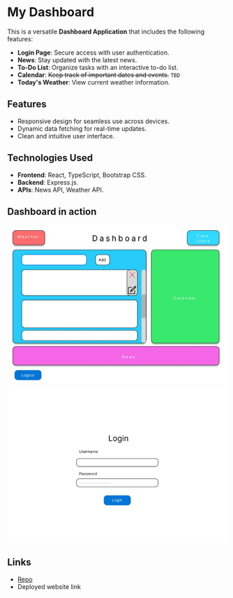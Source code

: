# My Dashboard

This is a versatile **Dashboard Application** that includes the following features:  
- **Login Page**: Secure access with user authentication.  
- **News**: Stay updated with the latest news.  
- **To-Do List**: Organize tasks with an interactive to-do list.
- **Calendar**: ~~Keep track of important dates and events.~~ `TBD`
- **Today's Weather**: View current weather information.  

## Features
- Responsive design for seamless use across devices.
- Dynamic data fetching for real-time updates.
- Clean and intuitive user interface.

## Technologies Used
- **Frontend**: React, TypeScript, Bootstrap CSS.
- **Backend**: Express.js.
- **APIs**: News API, Weather API.

## Dashboard in action
![Dashboard_Wireframe](./src/assets/Dashboard_Wireframe.jpg "Dashboard")
![Login_Wireframe](./src/assets/Login_Wireframe.jpg "Login")
## Links
- [Repo](https://github.com/DebugBob/My_Dashboard)
-  Deployed website link